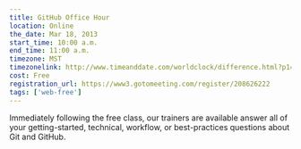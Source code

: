 ```yaml
---
title: GitHub Office Hour
location: Online
the_date: Mar 18, 2013
start_time: 10:00 a.m.
end_time: 11:00 a.m.
timezone: MST
timezonelink: http://www.timeanddate.com/worldclock/difference.html?p1=75
cost: Free
registration_url: https://www3.gotomeeting.com/register/208626222
tags: ['web-free']
---
```


Immediately following the free class, our trainers are available answer all of your getting-started, technical, workflow, or best-practices questions about Git and GitHub.

